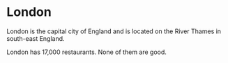 # London

London is the capital city of England and is located on the River Thames in south-east England.

London has 17,000 restaurants. None of them are good.